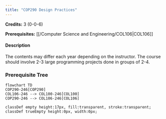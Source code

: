 ```yaml
---
title: "COP290 Design Practices"
---
```

**Credits:** 3 (0-0-6)

**Prerequisites:** [[/Computer Science and Engineering/COL106|COL106]]

#### Description
The contents may differ each year depending on the instructor. The course should involve 2-3 large programming projects done in groups of 2-4.

### Prerequisite Tree

```mermaid
flowchart TD
COP290-246[COP290]
COL106-246 --> COL100-246[COL100]
COP290-246 --> COL106-246[COL106]

classDef empty height:17px, fill:transparent, stroke:transparent;
classDef trueEmpty height:0px, width:0px;
```